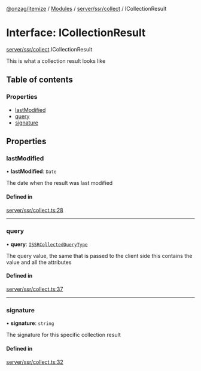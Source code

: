 [@onzag/itemize](../README.md) / [Modules](../modules.md) / [server/ssr/collect](../modules/server_ssr_collect.md) / ICollectionResult

# Interface: ICollectionResult

[server/ssr/collect](../modules/server_ssr_collect.md).ICollectionResult

This is what a collection result looks like

## Table of contents

### Properties

- [lastModified](server_ssr_collect.ICollectionResult.md#lastmodified)
- [query](server_ssr_collect.ICollectionResult.md#query)
- [signature](server_ssr_collect.ICollectionResult.md#signature)

## Properties

### lastModified

• **lastModified**: `Date`

The date when the result was last modified

#### Defined in

[server/ssr/collect.ts:28](https://github.com/onzag/itemize/blob/5c2808d3/server/ssr/collect.ts#L28)

___

### query

• **query**: [`ISSRCollectedQueryType`](client_internal_providers_ssr_provider.ISSRCollectedQueryType.md)

The query value, the same that is passed to the client side
this contains the value and all the attributes

#### Defined in

[server/ssr/collect.ts:37](https://github.com/onzag/itemize/blob/5c2808d3/server/ssr/collect.ts#L37)

___

### signature

• **signature**: `string`

The signature for this specific collection result

#### Defined in

[server/ssr/collect.ts:32](https://github.com/onzag/itemize/blob/5c2808d3/server/ssr/collect.ts#L32)

